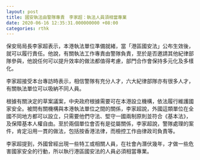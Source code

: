 ```yaml
---
layout: post
title: 國安執法由警隊專責　李家超：執法人員須相當專業
date: 2020-06-16 12:35:31.000000000 +08:00
categories: rthk
---
```


保安局局長李家超表示，本港執法單位準備就緒，當「港區國安法」公布生效後，就可以履行責任。他說，有關執法工作專責由警隊負責，至於是否邀請其他紀律部隊參與，他說任何可以提升效率的做法都值得考慮，部門合作會保持多元化及多樣化。

李家超接受本台專訪時表示，相信警隊有充分人才，六大紀律部隊亦有很多人才，有關執法單位可以吸納不同人員。

根據有關決定的草案議案，中央政府根據需要可在本港設立機構，依法履行維護國家安全。被問有關機構與本港執法單位之間的關係，李家超說，外國這類單位在全國不同地方都可以設立，只需要他們守法、堅守一國兩制原則並符合《基本法》，及保障基本人權自由。至於兩個單位會否有是從屬關係，李家超說，警隊處理的案件，肯定沿用一貫的做法，包括按香港法律，而檢控工作由律政司負責等。

李家超提到，外國曾經出現一些特工或相關人員，在社會內潛伏幾年，才做一些危害國家安全的行動，所以執行港區國安法的人員必須相當專業。
